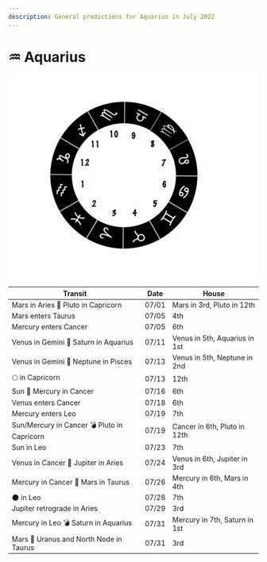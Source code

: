 ```yaml
---
description: General predictions for Aquarius in July 2022
---
```


# ♒ Aquarius

![](../../../.gitbook/assets/aquarius.png)



| Transit                                     | Date  | House                         |
| ------------------------------------------- | ----- | ----------------------------- |
| Mars in Aries 🔲 Pluto in Capricorn         | 07/01 | Mars in 3rd, Pluto in 12th    |
| Mars enters Taurus                          | 07/05 | 4th                           |
| Mercury enters Cancer                       | 07/05 | 6th                           |
| Venus in Gemini 🔺 Saturn in Aquarius       | 07/11 | Venus in 5th, Aquarius in 1st |
| Venus in Gemini 🔲 Neptune in Pisces        | 07/13 | Venus in 5th, Neptune in 2nd  |
|  🌕 in Capricorn                            | 07/13 | 12th                          |
| Sun 🖤 Mercury in Cancer                    | 07/16 | 6th                           |
| Venus enters Cancer                         | 07/18 | 6th                           |
| Mercury enters Leo                          | 07/19 | 7th                           |
| Sun/Mercury in Cancer 💣 Pluto in Capricorn | 07/19 | Cancer in 6th, Pluto in 12th  |
| Sun in Leo                                  | 07/23 | 7th                           |
| Venus in Cancer 🔲 Jupiter in Aries         | 07/24 | Venus in 6th, Jupiter in 3rd  |
| Mercury in Cancer 🔲 Mars in Taurus         | 07/26 | Mercury in 6th, Mars in 4th   |
| 🌑 in Leo                                   | 07/28 | 7th                           |
| Jupiter retrograde in Aries                 | 07/29 | 3rd                           |
| Mercury in Leo 💣 Saturn in Aquarius        | 07/31 | Mercury in 7th, Saturn in 1st |
| Mars 🖤 Uranus and North Node in Taurus     | 07/31 | 3rd                           |





###
